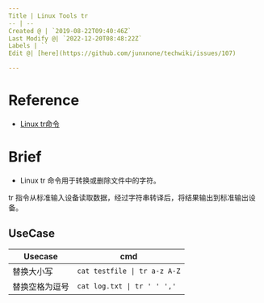 ```yaml
---
Title | Linux Tools tr
-- | --
Created @ | `2019-08-22T09:40:46Z`
Last Modify @| `2022-12-20T08:48:22Z`
Labels | ``
Edit @| [here](https://github.com/junxnone/techwiki/issues/107)

---
```

# Reference
- [Linux tr命令](https://www.runoob.com/linux/linux-comm-tr.html)

# Brief
- Linux tr 命令用于转换或删除文件中的字符。

tr 指令从标准输入设备读取数据，经过字符串转译后，将结果输出到标准输出设备。

## UseCase

Usecase | cmd
-- | --
替换大小写 | `cat testfile \| tr a-z A-Z`
替换空格为逗号 | `cat log.txt \| tr ' ' ','`


